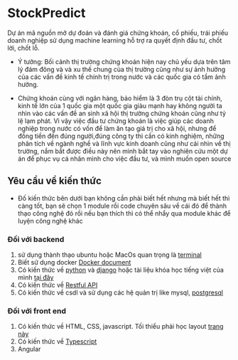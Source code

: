 # StockPredict
Dự án mã nguồn mở dự đoán và đánh giá chứng khoán, cổ phiếu, trái phiếu doanh nghiệp sử dụng machine learning hỗ trợ ra quyết định đầu tư, chốt lời, chốt lỗ.

- Ý tưởng: Bối cảnh thị trường chứng khoán hiện nay chủ yếu dựa trên tâm lý đám đông và và xu thế chung của thị trường cũng như sự ảnh hưởng của các vấn đề kinh tế chính trị trong nước và các quốc gia có tầm ảnh hưởng.

- Chứng khoán cùng với ngân hàng, bảo hiểm là 3 đòn trụ cột tài chính, kinh tế lớn của 1 quốc gia một quốc gia giàu mạnh hay không người ta nhìn vào các vấn đề an sinh xã hội thị trường chứng khoán cũng như tỷ lệ lạm phát. Vì vậy việc đầu tư chứng khoán là việc giúp các doanh nghiệp trong nước có vốn để làm ăn tạo giá trị cho xã hội, nhưng để đồng tiền đến đúng người,đúng  công ty thì cần có kinh nghiệm, những phân tích về ngành nghề và lĩnh vực kinh doanh cũng như cái nhìn về thị trường, nắm bắt được điều này nên mình bắt tay vào nghiên cứu một dự án để phục vụ cá nhân mình cho việc đầu tư, và mình muốn open source

## Yêu cầu về kiến thức 
- Đố kiến thức bên dưới bạn không cần phải biết hết nhưng mà biết hết thì càng tốt, bạn sẽ chọn 1 module rồi code chuyên sâu về cái đó để thành thạo công nghệ đó rồi nếu bạn thích thì có thể nhẩy qua module khác để luyện công nghệ khác 

### Đối với backend 
1. sử dụng thành thạo ubuntu hoặc MacOs quan trọng là [terminal](https://www.howtogeek.com/412055/37-important-linux-commands-you-should-know/)
2. Biết sử dụng docker [Docker document](https://docs.docker.com/)
3. Có kiến thức về [python](https://python.org) và [django](https://docs.djangoproject.com/en/2.2/) hoặc tài liệu khóa học tiếng việt của mình [tại đây](https://www.youtube.com/playlist?list=PLZEIt444jqpB1j3RD4BrYm9JmNVYuzVNm)
4. Có kiến thức về  [Restful API](https://www.django-rest-framework.org/tutorial/quickstart/)
5. Có kiến thức về  csdl và sử dụng các hệ quản trị like mysql, [postgresql](https://www.postgresql.org/docs/10/index.html)


### Đối với front end 

1. Có kiến thức về HTML, CSS, javascript. Tối thiểu phải học layout [trang này](https://www.w3schools.com/css/tryit.asp?filename=trycss_website_layout_blog)
2. Có kiến thức về  [Typescript](https://www.typescriptlang.org/docs/handbook/basic-types.html)
3. Angular 
